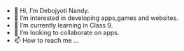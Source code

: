 - 👋 Hi, I’m Debojyoti Nandy. 
- 👀 I’m interested in developing apps,games and websites.
- 🌱 I’m currently learning in Class 9.
- 💞️ I’m looking to collaborate on apps.
- 📫 How to reach me ...

<!---
Debojyoti27/Debojyoti27 is a ✨ special ✨ repository because its `README.md` (this file) appears on your GitHub profile.
You can click the Preview link to take a look at your changes.
--->
